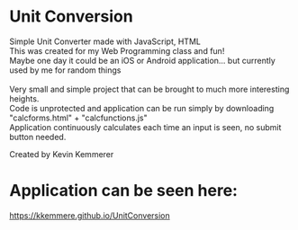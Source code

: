 # Unit Conversion
Simple Unit Converter made with JavaScript, HTML<br/>
This was created for my Web Programming class and fun!<br/>
Maybe one day it could be an iOS or Android application... but currently used by me for random things
<br/>
<br/>
Very small and simple project that can be brought to much more interesting heights.<br/>
Code is unprotected and application can be run simply by downloading "calcforms.html" + "calcfunctions.js"<br/>
Application continuously calculates each time an input is seen, no submit button needed.
<br/>

Created by Kevin Kemmerer
<br/>

# Application can be seen here:
https://kkemmere.github.io/UnitConversion

<br/>
